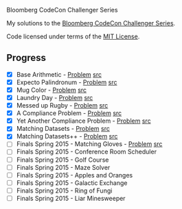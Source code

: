 Bloomberg CodeCon Challenger Series

My solutions to the [Bloomberg CodeCon Challenger Series](http://codecon.bloomberg.com/challenger-series).

Code licensed under terms of the [MIT License](LICENSE).



## Progress
 * [x] Base Arithmetic - [Problem](doc/BaseArithmetic.pdf)   [src](src/BaseArithmetic.java)
 * [x] Expecto Palindronum  - [Problem](doc/ExpectoPalindronum.pdf)   [src](src/ExpectoPalindronum.java)
 * [x] Mug Color - [Problem](doc/MugColor.pdf)   [src](src/MugColor.java)
 * [x] Laundry Day - [Problem](doc/LaundryDay.pdf)   [src](src/LaundryDay.java)
 * [x] Messed up Rugby - [Problem](doc/MessedUpRugby.pdf)   [src](src/MessedUpRugby.java)
 * [x] A Compliance Problem - [Problem](doc/ComplianceProblem.pdf)   [src](src/ComplianceProblem.java)
 * [x] Yet Another Compliance Problem - [Problem](doc/AnotherComplianceProblem.pdf)   [src](src/AnotherComplianceProblem.java)
 * [x] Matching Datasets - [Problem](doc/MatchingDatasets.pdf)   [src](src/MatchingDatasets.java)
 * [x] Matching Datasets++ - [Problem](doc/MatchingDatasetsPP.pdf)   [src](src/MatchingDatasetsPP.java)
 * [ ] Finals Spring 2015 - Matching Gloves - [Problem](doc/MatchingGloves.pdf)   [src](src/MatchingGloves.java)
 * [ ] Finals Spring 2015 - Conference Room Scheduler
 * [ ] Finals Spring 2015 - Golf Course
 * [ ] Finals Spring 2015 - Maze Solver
 * [ ] Finals Spring 2015 - Apples and Oranges
 * [ ] Finals Spring 2015 - Galactic Exchange
 * [ ] Finals Spring 2015 - Ring of Fungi
 * [ ] Finals Spring 2015 - Liar Minesweeper